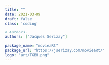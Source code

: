 ```yaml
---
title: ""
date: 2021-03-09
draft: false
class: 'coding'

# Authors. 
authors: ["Jacques Serizay"]

package_name: "movieaRt"
package_url: "https://jserizay.com/movieaRt/"
logo: "art/TGBH.png"
---
```


